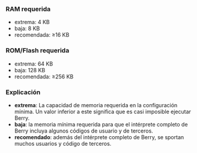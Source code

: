 <!-- Spanish Translation: Emiliano Gonzalez (egonzalez . hiperion @ gmail . com) -->
### RAM requerida

- extrema: 4 KB
- baja: 8 KB
- recomendada: ≥16 KB

### ROM/Flash requerida

- extrema: 64 KB
- baja: 128 KB
- recomendada: ≥256 KB

### Explicación

- **extrema**: La capacidad de memoria requerida en la configuración mínima. Un valor inferior a este significa que es casi imposible ejecutar Berry.
- **baja**: la memoria mínima requerida para que el intérprete completo de Berry incluya algunos códigos de usuario y de terceros.
- **recomendado**: además del intérprete completo de Berry, se sportan muchos usuarios y código de terceros.
